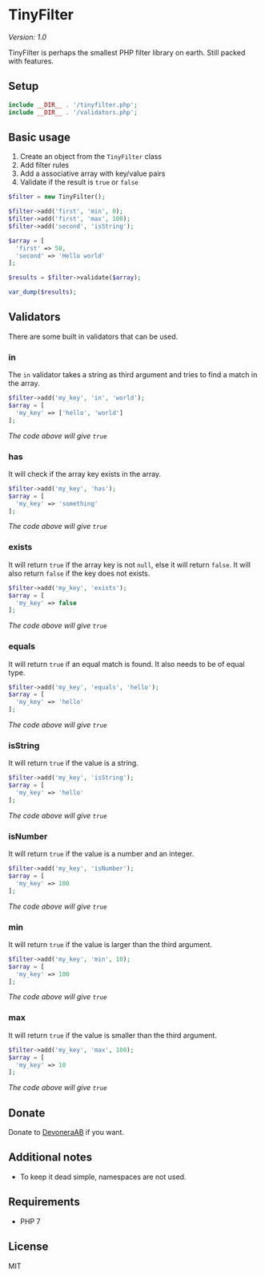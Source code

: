 # TinyFilter

*Version: 1.0*

TinyFilter is perhaps the smallest PHP filter library on earth. Still packed with features.

## Setup

```php
include __DIR__ . '/tinyfilter.php';
include __DIR__ . '/validators.php';
```

## Basic usage

1. Create an object from the `TinyFilter` class
1. Add filter rules
1. Add a associative array with key/value pairs
1. Validate if the result is `true` or `false`

```php
$filter = new TinyFilter();

$filter->add('first', 'min', 0);
$filter->add('first', 'max', 100);
$filter->add('second', 'isString');

$array = [
  'first' => 50,
  'second' => 'Hello world'
];

$results = $filter->validate($array);

var_dump($results);
```

## Validators

There are some built in validators that can be used.

### in

The `in` validator takes a string as third argument and tries to find a match in the array.

```php
$filter->add('my_key', 'in', 'world');
$array = [
  'my_key' => ['hello', 'world']
];
```

*The code above will give `true`*

### has

It will check if the array key exists in the array.

```php
$filter->add('my_key', 'has');
$array = [
  'my_key' => 'something'
];
```

*The code above will give `true`*

### exists

It will return `true` if the array key is not `null`, else it will return `false`. It will also return `false` if the key does not exists.

```php
$filter->add('my_key', 'exists');
$array = [
  'my_key' => false
];
```

*The code above will give `true`*

### equals

It will return `true` if an equal match is found. It also needs to be of equal type.

```php
$filter->add('my_key', 'equals', 'hello');
$array = [
  'my_key' => 'hello'
];
```

*The code above will give `true`*

### isString

It will return `true` if the value is a string.

```php
$filter->add('my_key', 'isString');
$array = [
  'my_key' => 'hello'
];
```

*The code above will give `true`*

### isNumber

It will return `true` if the value is a number and an integer.

```php
$filter->add('my_key', 'isNumber');
$array = [
  'my_key' => 100
];
```

*The code above will give `true`*

### min

It will return `true` if the value is larger than the third argument.

```php
$filter->add('my_key', 'min', 10);
$array = [
  'my_key' => 100
];
```

*The code above will give `true`*

### max

It will return `true` if the value is smaller than the third argument.

```php
$filter->add('my_key', 'max', 100);
$array = [
  'my_key' => 10
];
```

*The code above will give `true`*

## Donate

Donate to [DevoneraAB](https://www.paypal.me/DevoneraAB) if you want.

## Additional notes

- To keep it dead simple, namespaces are not used.

## Requirements

- PHP 7

## License

MIT